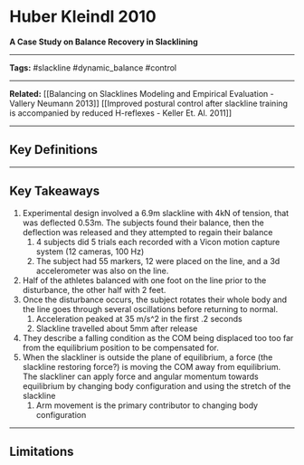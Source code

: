 # Huber Kleindl 2010
**A Case Study on Balance Recovery in Slacklining**

---

**Tags:** #slackline #dynamic_balance #control 

---

**Related:** [[Balancing on Slacklines Modeling and Empirical Evaluation - Vallery Neumann 2013]]
[[Improved postural control after slackline training is accompanied by reduced H-reflexes - Keller Et. Al. 2011]]

---

## Key Definitions

---

## Key Takeaways

1. Experimental design involved a 6.9m slackline with 4kN of tension, that was deflected 0.53m. The subjects found their balance, then the deflection was released and they attempted to regain their balance
	1. 4 subjects did 5 trials each recorded with a Vicon motion capture system (12 cameras, 100 Hz)
	2. The subject had 55 markers, 12 were placed on the line, and a 3d accelerometer was also on the line.
2. Half of the athletes balanced with one foot on the line prior to the disturbance, the other half with 2 feet.
3. Once the disturbance occurs, the subject rotates their whole body and the line goes through several oscillations before returning to normal.
	1. Acceleration peaked at 35 m/s^2 in the first .2 seconds
	2. Slackline travelled about 5mm after release
4. They describe a falling condition as the COM being displaced too too far from the equilibrium position to be compensated for.
5. When the slackliner is outside the plane of equilibrium, a force (the slackline restoring force?) is moving the COM away from equilibrium. The slackliner can apply force and angular momentum towards equilibrium by changing body configuration and using the stretch of the slackline
	1. Arm movement is the primary contributor to changing body configuration

---

## Limitations